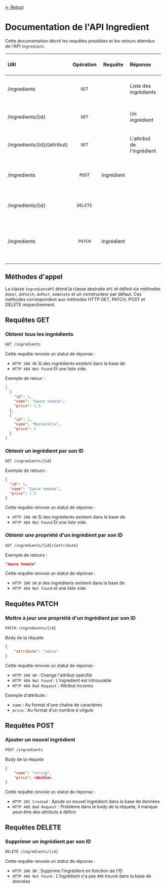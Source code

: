 [<- Retour](./../README.md)

# Documentation de l'API Ingredient

Cette documentation décrit les requêtes possibles et les retours attendus de l'API `Ingredient`.

| URI                           | Opération     |     Requête     | Réponse                                              | Code de retour                           |
|:------------------------      |:---------:    |:---------------:|:-----------------------------------------------------|------------------------------------------|
| /ingredients                  |`GET`          |                 |Liste des ingrédients                                 |`HTTP 200 OK`, `HTTP 404 Not Found`       |
| /ingredients/{id}             |`GET`          |                 |Un ingrédient                                         |`HTTP 200 OK`, `HTTP 404 Not Found`       |   
| /ingredients/{id}/{attribut}  |`GET`          |                 |L'attribut de l'ingrédient                            |`HTTP 200 OK`, `HTTP 404 Not Found`       |
| /ingredients                  |`POST`         | Ingrédient      |                                                      |`HTTP 201 Created`, `HTTP 400 Bad Request`|
| /ingredients/{id}             |`DELETE`       |                 |                                                      |`HTTP 200 OK`, `HTTP 404 Not Found`       |
| /ingredients                  |`PATCH`        | Ingrédient      |                                                      |`HTTP 200 OK`, `HTTP 404 Not Found`, `HTTP 400 Bad Request`|

## Méthodes d'appel

La classe `IngredientAPI` étend la classe abstraite `API` et définit six méthodes `doGet`, `doPatch`, `doPost`, `doDelete` et un constructeur par défaut. Ces méthodes correspondent aux méthodes HTTP GET, PATCH, POST et DELETE respectivement.

## Requêtes GET

### Obtenir tous les ingrédients

```bash
GET /ingredients
```

Cette requête renvoie un statut de réponse : 
- `HTTP 200 OK` Si des ingrédients existent dans la base de
- `HTTP 404 Not Found` Et une liste vide.

Exemple de retour : 
```json
[
  {
    "id": 1,
    "name": "Sauce tomate",
    "price": 1.5
  },
  {
    "id": 2,
    "name": "Mozzarella",
    "price": 2
  }
]
```


### Obtenir un ingrédient par son ID

```bash
GET /ingredients/{id}
```

Exemple de retours : 
```json
{
  "id": 1,
  "name": "Sauce tomate",
  "price": 1.5
}
```


Cette requête renvoie un statut de réponse : 
- `HTTP 200 OK` Si des ingrédients existent dans la base de
- `HTTP 404 Not Found` Et une liste vide.


### Obtenir une propriété d'un ingrédient par son ID

```bash
GET /ingredients/{id}/{attribute}
```

Exemple de retours :
```json
"Sauce tomate"
```

Cette requête renvoie un statut de réponse : 
- `HTTP 200 OK` si des ingrédients existent dans la base de
- `HTTP 404 Not Found` et une liste vide.

## Requêtes PATCH

### Mettre à jour une propriété d'un ingrédient par son ID

```bash
PATCH /ingredients/{id}
```

Body de la rêquete
```json
{
    "attribute": "value"
}
```

Cette requête renvoie un statut de réponse : 
- `HTTP 200 OK` : Change l'attribut spécifié
- `HTTP 404 Not Found` : L'ingredient est introuvable
- `HTTP 400 Bad Request` : Attribut inconnu

Exemple d'attribute :
- `name` : Au format d'une chaîne de caractères
- `price` : Au format d'un nombre à virgule

## Requêtes POST

### Ajouter un nouvel ingrédient

```bash
POST /ingredients
```

Body de la rêquete
```json
{
    "name": "string",
    "price": <double>
}
```

Cette requête renvoie un statut de réponse : 
- `HTTP 201 Created` : Ajoute un nouvel ingrédient dans la base de données
- `HTTP 400 Bad Request` : Problème dans le body de la rêquete, il manque peut-être des attributs à définir

## Requêtes DELETE

### Supprimer un ingrédient par son ID

```bash
DELETE /ingredients/{id}
```

Cette requête renvoie un statut de réponse : 
- `HTTP 200 OK` : Supprime l'ingrédient en fonction de l'ID
- `HTTP 404 Not Found` : L'ingrédient n'a pas été trouvé dans la base de données
